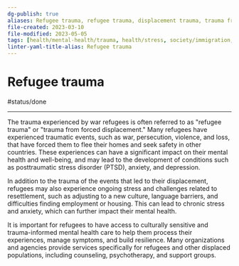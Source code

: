 ```yaml
---
dg-publish: true
aliases: Refugee trauma, refugee trauma, displacement trauma, trauma from displacement
file-created: 2023-03-10
file-modified: 2023-05-05
tags: [health/mental-health/trauma, health/stress, society/immigration, society, society/conflict/warfare]
linter-yaml-title-alias: Refugee trauma
---
```


# Refugee trauma

#status/done

---

The trauma experienced by war refugees is often referred to as "refugee trauma" or "trauma from forced displacement." Many refugees have experienced traumatic events, such as war, persecution, violence, and loss, that have forced them to flee their homes and seek safety in other countries. These experiences can have a significant impact on their mental health and well-being, and may lead to the development of conditions such as posttraumatic stress disorder (PTSD), anxiety, and depression.

In addition to the trauma of the events that led to their displacement, refugees may also experience ongoing stress and challenges related to resettlement, such as adjusting to a new culture, language barriers, and difficulties finding employment or housing. This can lead to chronic stress and anxiety, which can further impact their mental health.

It is important for refugees to have access to culturally sensitive and trauma-informed mental health care to help them process their experiences, manage symptoms, and build resilience. Many organizations and agencies provide services specifically for refugees and other displaced populations, including counseling, psychotherapy, and support groups.
